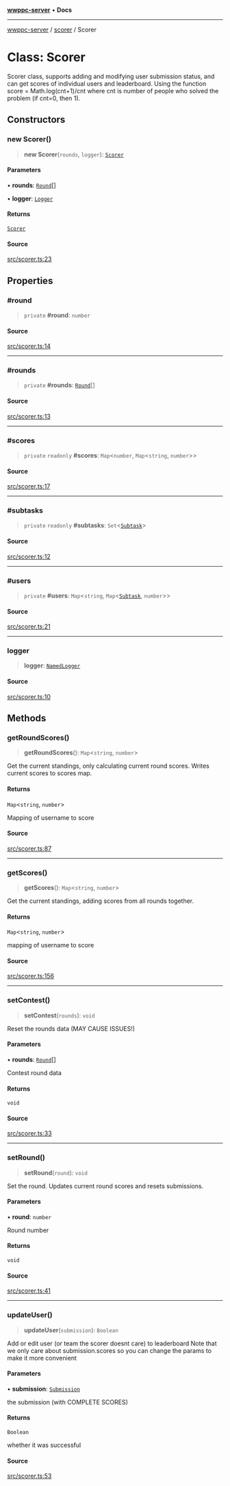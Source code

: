 [**wwppc-server**](../../README.md) • **Docs**

***

[wwppc-server](../../modules.md) / [scorer](../README.md) / Scorer

# Class: Scorer

Scorer class, supports adding and modifying user submission status, and can get scores of individual users and leaderboard.
Using the function score = Math.log(cnt+1)/cnt where cnt is number of people who solved the problem (if cnt=0, then 1).

## Constructors

### new Scorer()

> **new Scorer**(`rounds`, `logger`): [`Scorer`](Scorer.md)

#### Parameters

• **rounds**: [`Round`](../../database/interfaces/Round.md)[]

• **logger**: [`Logger`](../../log/interfaces/Logger.md)

#### Returns

[`Scorer`](Scorer.md)

#### Source

[src/scorer.ts:23](https://github.com/WWPPC/WWPPC/blob/584aa62fb3ebbd25c8ff645874f2b4225415492a/wwppc-server/src/scorer.ts#L23)

## Properties

### #round

> `private` **#round**: `number`

#### Source

[src/scorer.ts:14](https://github.com/WWPPC/WWPPC/blob/584aa62fb3ebbd25c8ff645874f2b4225415492a/wwppc-server/src/scorer.ts#L14)

***

### #rounds

> `private` **#rounds**: [`Round`](../../database/interfaces/Round.md)[]

#### Source

[src/scorer.ts:13](https://github.com/WWPPC/WWPPC/blob/584aa62fb3ebbd25c8ff645874f2b4225415492a/wwppc-server/src/scorer.ts#L13)

***

### #scores

> `private` `readonly` **#scores**: `Map`\<`number`, `Map`\<`string`, `number`\>\>

#### Source

[src/scorer.ts:17](https://github.com/WWPPC/WWPPC/blob/584aa62fb3ebbd25c8ff645874f2b4225415492a/wwppc-server/src/scorer.ts#L17)

***

### #subtasks

> `private` `readonly` **#subtasks**: `Set`\<[`Subtask`](../interfaces/Subtask.md)\>

#### Source

[src/scorer.ts:12](https://github.com/WWPPC/WWPPC/blob/584aa62fb3ebbd25c8ff645874f2b4225415492a/wwppc-server/src/scorer.ts#L12)

***

### #users

> `private` **#users**: `Map`\<`string`, `Map`\<[`Subtask`](../interfaces/Subtask.md), `number`\>\>

#### Source

[src/scorer.ts:21](https://github.com/WWPPC/WWPPC/blob/584aa62fb3ebbd25c8ff645874f2b4225415492a/wwppc-server/src/scorer.ts#L21)

***

### logger

> **logger**: [`NamedLogger`](../../log/classes/NamedLogger.md)

#### Source

[src/scorer.ts:10](https://github.com/WWPPC/WWPPC/blob/584aa62fb3ebbd25c8ff645874f2b4225415492a/wwppc-server/src/scorer.ts#L10)

## Methods

### getRoundScores()

> **getRoundScores**(): `Map`\<`string`, `number`\>

Get the current standings, only calculating current round scores.
Writes current scores to scores map.

#### Returns

`Map`\<`string`, `number`\>

Mapping of username to score

#### Source

[src/scorer.ts:87](https://github.com/WWPPC/WWPPC/blob/584aa62fb3ebbd25c8ff645874f2b4225415492a/wwppc-server/src/scorer.ts#L87)

***

### getScores()

> **getScores**(): `Map`\<`string`, `number`\>

Get the current standings, adding scores from all rounds together.

#### Returns

`Map`\<`string`, `number`\>

mapping of username to score

#### Source

[src/scorer.ts:156](https://github.com/WWPPC/WWPPC/blob/584aa62fb3ebbd25c8ff645874f2b4225415492a/wwppc-server/src/scorer.ts#L156)

***

### setContest()

> **setContest**(`rounds`): `void`

Reset the rounds data (MAY CAUSE ISSUES!)

#### Parameters

• **rounds**: [`Round`](../../database/interfaces/Round.md)[]

Contest round data

#### Returns

`void`

#### Source

[src/scorer.ts:33](https://github.com/WWPPC/WWPPC/blob/584aa62fb3ebbd25c8ff645874f2b4225415492a/wwppc-server/src/scorer.ts#L33)

***

### setRound()

> **setRound**(`round`): `void`

Set the round. Updates current round scores and resets submissions.

#### Parameters

• **round**: `number`

Round number

#### Returns

`void`

#### Source

[src/scorer.ts:41](https://github.com/WWPPC/WWPPC/blob/584aa62fb3ebbd25c8ff645874f2b4225415492a/wwppc-server/src/scorer.ts#L41)

***

### updateUser()

> **updateUser**(`submission`): `Boolean`

Add or edit user (or team the scorer doesnt care) to leaderboard
Note that we only care about submission.scores so you can change the params to make it more convenient

#### Parameters

• **submission**: [`Submission`](../../database/interfaces/Submission.md)

the submission (with COMPLETE SCORES)

#### Returns

`Boolean`

whether it was successful

#### Source

[src/scorer.ts:53](https://github.com/WWPPC/WWPPC/blob/584aa62fb3ebbd25c8ff645874f2b4225415492a/wwppc-server/src/scorer.ts#L53)
